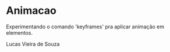 # Animacao
Experimentando o comando 'keyframes' pra aplicar animação em elementos.

Lucas Vieira de Souza
